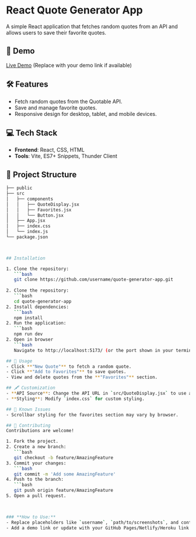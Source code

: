 # React Quote Generator App  

A simple React application that fetches random quotes from an API and allows users to save their favorite quotes.  

## 🚀 Demo  
[Live Demo](#) (Replace with your demo link if available)  

## 🛠 Features  
- Fetch random quotes from the Quotable API.  
- Save and manage favorite quotes.  
- Responsive design for desktop, tablet, and mobile devices.  

## 💻 Tech Stack  
- **Frontend**: React, CSS, HTML  
- **Tools**: Vite, ES7+ Snippets, Thunder Client  

## 📂 Project Structure  
```bash  
├── public  
├── src  
│   ├── components  
│   │   ├── QuoteDisplay.jsx  
│   │   ├── Favorites.jsx  
│   │   └── Button.jsx  
│   ├── App.jsx  
│   ├── index.css  
│   └── index.js  
└── package.json


 
## Installation

1. Clone the repository:
   ```bash
   git clone https://github.com/username/quote-generator-app.git  
  
2. Clone the repository:
   ```bash
   cd quote-generator-app
2. Install dependencies:
   ```bash
   npm install  
2. Run the application:
   ```bash
   npm run dev
2. Open in browser
   ```bash
   Navigate to http://localhost:5173/ (or the port shown in your terminal). 

## 🔧 Usage  
- Click **"New Quote"** to fetch a random quote.  
- Click **"Add to Favorites"** to save quotes.  
- View and delete quotes from the **"Favorites"** section.  

## 🖋️ Customization  
- **API Source**: Change the API URL in `src/QuoteDisplay.jsx` to use a different API.  
- **Styling**: Modify `index.css` for custom styling.  

## 🐛 Known Issues  
- Scrollbar styling for the favorites section may vary by browser.  

## 🙌 Contributing  
Contributions are welcome!  

1. Fork the project.  
2. Create a new branch:  
   ```bash  
   git checkout -b feature/AmazingFeature 
3. Commit your changes:  
   ```bash  
   git commit -m 'Add some AmazingFeature'  
4. Push to the branch:  
   ```bash  
   git push origin feature/AmazingFeature  
5. Open a pull request.
   


### **How to Use:**  
- Replace placeholders like `username`, `path/to/screenshots`, and contact details with your actual information.  
- Add a demo link or update with your GitHub Pages/Netlify/Heroku link.

